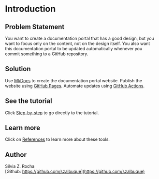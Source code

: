 # Introduction

## Problem Statement
You want to create a documentation portal that has a good design, but you want to focus only on the content, not on the design itself.
You also want this documentation portal to be updated automatically whenever you commit something to a GitHub repository.

## Solution
Use [MkDocs](https://www.mkdocs.org) to create the documentation portal website. Publish the website using [GitHub Pages](https://docs.github.com/en/pages/getting-started-with-github-pages/creating-a-github-pages-site). Automate updates using [GitHub Actions](https://docs.github.com/en/actions/quickstart).

## See the tutorial
Click [Step-by-step](./step-by-step.md) to go directly to the tutorial.

## Learn more
Click on [References](./references.md) to learn more about these tools.

## Author
Silvia Z. Rocha<br>
[Github: https://github.com/szalbuque](https://github.com/szalbuque)